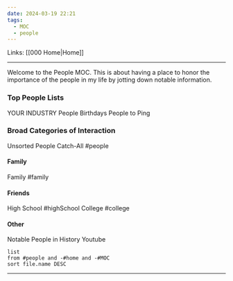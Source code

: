 ```yaml
---
date: 2024-03-19 22:21
tags:
  - MOC
  - people
---
```

Links: [[000 Home|Home]]

---
Welcome to the People MOC. This is about having a place to honor the importance of the people in my life by jotting down notable information. 
### Top People Lists
YOUR INDUSTRY People 
Birthdays
People to Ping
### Broad Categories of Interaction
Unsorted People Catch-All #people
#### Family
Family #family 
#### Friends
High School #highSchool 
College #college 
#### Other
Notable People in History 
Youtube 
```dataview
list
from #people and -#home and -#MOC
sort file.name DESC
```
---
